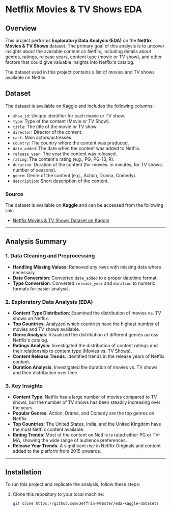 # Netflix Movies & TV Shows EDA

## Overview

This project performs **Exploratory Data Analysis (EDA)** on the **Netflix Movies & TV Shows** dataset. The primary goal of this analysis is to uncover insights about the available content on Netflix, including details about genres, ratings, release years, content type (movie or TV show), and other factors that could give valuable insights into Netflix's catalog.

The dataset used in this project contains a list of movies and TV shows available on Netflix.

## Dataset

The dataset is available on Kaggle and includes the following columns:

- `show_id`: Unique identifier for each movie or TV show.
- `type`: Type of the content (Movie or TV Show).
- `title`: The title of the movie or TV show.
- `director`: Director of the content.
- `cast`: Main actors/actresses.
- `country`: The country where the content was produced.
- `date_added`: The date when the content was added to Netflix.
- `release_year`: The year the content was released.
- `rating`: The content's rating (e.g., PG, PG-13, R).
- `duration`: Duration of the content (for movies: in minutes, for TV shows: number of seasons).
- `genre`: Genre of the content (e.g., Action, Drama, Comedy).
- `description`: Short description of the content.

### Source

The dataset is available on **Kaggle** and can be accessed from the following link:
- [Netflix Movies & TV Shows Dataset on Kaggle](https://www.kaggle.com/datasets/shivamb/netflix-shows)

---

## Analysis Summary

### 1. **Data Cleaning and Preprocessing**
- **Handling Missing Values**: Removed any rows with missing data where necessary.
- **Date Conversion**: Converted `date_added` to a proper datetime format.
- **Type Conversion**: Converted `release_year` and `duration` to numeric formats for easier analysis.
  
### 2. **Exploratory Data Analysis (EDA)**
   - **Content Type Distribution**: Examined the distribution of movies vs. TV shows on Netflix.
   - **Top Countries**: Analyzed which countries have the highest number of movies and TV shows available.
   - **Genre Analysis**: Visualized the distribution of different genres across Netflix's catalog.
   - **Ratings Analysis**: Investigated the distribution of content ratings and their relationship to content type (Movies vs. TV Shows).
   - **Content Release Trends**: Identified trends in the release years of Netflix content.
   - **Duration Analysis**: Investigated the duration of movies vs. TV shows and their distribution over time.

### 3. **Key Insights**
- **Content Type**: Netflix has a large number of movies compared to TV shows, but the number of TV shows has been steadily increasing over the years.
- **Popular Genres**: Action, Drama, and Comedy are the top genres on Netflix.
- **Top Countries**: The United States, India, and the United Kingdom have the most Netflix content available.
- **Rating Trends**: Most of the content on Netflix is rated either PG or TV-MA, showing the wide range of audience preferences.
- **Release Year Trends**: A significant rise in Netflix Originals and content added to the platform from 2015 onwards.
  
---

## Installation

To run this project and replicate the analysis, follow these steps:

1. Clone this repository to your local machine:

   ```bash
   git clone https://github.com/Jeffrin-Webster/eda-kaggle-datasets
